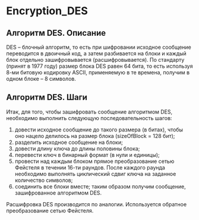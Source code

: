 # Encryption_DES
## Алгоритм DES. Описание
DES – блочный алгоритм, то есть при шифровании исходное сообщение переводится в двоичный код, а затем разбивается на блоки и каждый блок отдельно зашифровывается (расшифровывается). По стандарту (принят в 1977 году) размер блока DES равен 64 бита, то есть используя 8-ми битовую кодировку ASCII, применяемую в те времена, получим в одном блоке – 8 символов.
## Алгоритм DES. Шаги
Итак, для того, чтобы зашифровать сообщение алгоритмом DES, необходимо выполнить следующую последовательность шагов:

1. довести исходное сообщение до такого размера (в битах), чтобы оно нацело делилось на размер блока (sizeOfBlock = 128 бит);
2. разделить исходное сообщение на блоки;
3. довести длину ключа до длины половины блока;
4. перевести ключ в бинарный формат (в нули и единицы);
5. провести над каждым блоком прямое преобразование сетью Фейстеля в течении 16-ти раундов. После каждого раунда необходимо выполнять циклический сдвиг ключа на заданное количество символов;
6. соединить все блоки вместе; таким образом получим сообщение, зашифрованное алгоритмом DES.

Расшифровка DES производится по аналогии. Используется обратное преобразование сетью Фейстеля.